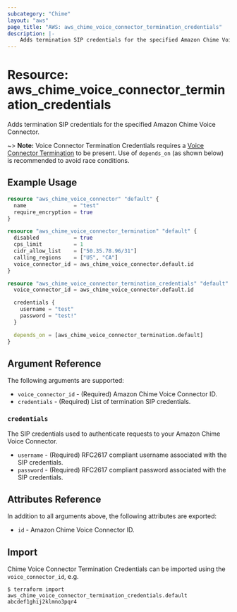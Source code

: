 ```yaml
---
subcategory: "Chime"
layout: "aws"
page_title: "AWS: aws_chime_voice_connector_termination_credentials"
description: |-
    Adds termination SIP credentials for the specified Amazon Chime Voice Connector.
---
```


# Resource: aws_chime_voice_connector_termination_credentials

Adds termination SIP credentials for the specified Amazon Chime Voice Connector.

~> **Note:** Voice Connector Termination Credentials requires a [Voice Connector Termination](/docs/providers/aws/r/chime_voice_connector_termination.html) to be present. Use of `depends_on` (as shown below) is recommended to avoid race conditions.

## Example Usage

```terraform
resource "aws_chime_voice_connector" "default" {
  name               = "test"
  require_encryption = true
}

resource "aws_chime_voice_connector_termination" "default" {
  disabled           = true
  cps_limit          = 1
  cidr_allow_list    = ["50.35.78.96/31"]
  calling_regions    = ["US", "CA"]
  voice_connector_id = aws_chime_voice_connector.default.id
}

resource "aws_chime_voice_connector_termination_credentials" "default" {
  voice_connector_id = aws_chime_voice_connector.default.id

  credentials {
    username = "test"
    password = "test!"
  }

  depends_on = [aws_chime_voice_connector_termination.default]
}
```

## Argument Reference

The following arguments are supported:

* `voice_connector_id` - (Required) Amazon Chime Voice Connector ID.
* `credentials` - (Required) List of termination SIP credentials.

### `credentials`

The SIP credentials used to authenticate requests to your Amazon Chime Voice Connector.

* `username` - (Required) RFC2617 compliant username associated with the SIP credentials.
* `password` - (Required) RFC2617 compliant password associated with the SIP credentials.

## Attributes Reference

In addition to all arguments above, the following attributes are exported:

* `id` - Amazon Chime Voice Connector ID.

## Import

Chime Voice Connector Termination Credentials can be imported using the `voice_connector_id`, e.g.

```
$ terraform import aws_chime_voice_connector_termination_credentials.default abcdef1ghij2klmno3pqr4
```
